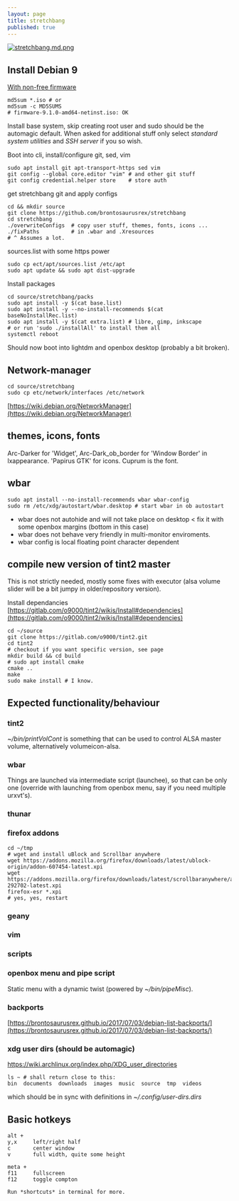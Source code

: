 ```yaml
---
layout: page
title: stretchbang
published: true
---
```

[![stretchbang.md.png](https://cdn.scrot.moe/images/2017/08/01/stretchbang.png)](https://cdn.scrot.moe/images/2017/08/01/stretchbang.png)

## Install Debian 9

[With non-free firmware](https://cdimage.debian.org/cdimage/unofficial/non-free/cd-including-firmware/)

    md5sum *.iso # or
    md5sum -c MD5SUMS 
    # firmware-9.1.0-amd64-netinst.iso: OK

Install base system, skip creating root user and sudo should be the automagic default. When asked for additional stuff only select *standard system utilities* and *SSH server* if you so wish.

Boot into cli, install/configure git, sed, vim

    sudo apt install git apt-transport-https sed vim
    git config --global core.editor "vim" # and other git stuff
    git config credential.helper store    # store auth

get stretchbang git and apply configs
    
    cd && mkdir source
    git clone https://github.com/brontosaurusrex/stretchbang
    cd stretchbang
    ./overwriteConfigs  # copy user stuff, themes, fonts, icons ...
    ./fixPaths          # in .wbar and .Xresources
    # ^ Assumes a lot.

sources.list with some https power

    sudo cp ect/apt/sources.list /etc/apt
    sudo apt update && sudo apt dist-upgrade
    
Install packages

    cd source/stretchbang/packs
    sudo apt install -y $(cat base.list)
    sudo apt install -y --no-install-recommends $(cat baseNoInstallRec.list)
    sudo apt install -y $(cat extra.list) # libre, gimp, inkscape
    # or run 'sudo ./installAll' to install them all
    systemctl reboot
    
Should now boot into lightdm and openbox desktop (probably a bit broken).

## Network-manager
    
    cd source/stretchbang
    sudo cp etc/network/interfaces /etc/network

[https://wiki.debian.org/NetworkManager](https://wiki.debian.org/NetworkManager)

## themes, icons, fonts
Arc-Darker for 'Widget', Arc-Dark_ob_border for 'Window Border' in lxappearance. 'Papirus GTK' for icons. Cuprum is the font.

## wbar

    sudo apt install --no-install-recommends wbar wbar-config
    sudo rm /etc/xdg/autostart/wbar.desktop # start wbar in ob autostart
    
- wbar does not autohide and will not take place on desktop < fix it with some openbox margins (bottom in this case)
- wbar does not behave very friendly in multi-monitor enviroments.
- wbar config is local floating point character dependent

## compile new version of tint2 master

This is not strictly needed, mostly some fixes with executor (alsa volume slider will be a bit jumpy in older/repository version).

Install dependancies  
[https://gitlab.com/o9000/tint2/wikis/Install#dependencies](https://gitlab.com/o9000/tint2/wikis/Install#dependencies)

    cd ~/source
    git clone https://gitlab.com/o9000/tint2.git
    cd tint2
    # checkout if you want specific version, see page
    mkdir build && cd build
    # sudo apt install cmake
    cmake ..
    make
    sudo make install # I know.

## Expected functionality/behaviour

### tint2
*~/bin/printVolCont* is something that can be used to control ALSA master volume, alternatively volumeicon-alsa.

### wbar 
Things are launched via intermediate script (launchee), so that can be only one (override with launching from openbox menu, say if you need multiple urxvt's).

### thunar

### firefox addons

    cd ~/tmp
    # wget and install uBlock and Scrollbar anywhere
    wget https://addons.mozilla.org/firefox/downloads/latest/ublock-origin/addon-607454-latest.xpi
    wget https://addons.mozilla.org/firefox/downloads/latest/scrollbaranywhere/addon-292702-latest.xpi
    firefox-esr *.xpi
    # yes, yes, restart

### geany

### vim

### scripts

### openbox menu and pipe script
Static menu with a dynamic twist (powered by *~/bin/pipeMisc*).

### backports
[https://brontosaurusrex.github.io/2017/07/03/debian-list-backports/](https://brontosaurusrex.github.io/2017/07/03/debian-list-backports/)

### xdg user dirs (should be automagic)

https://wiki.archlinux.org/index.php/XDG_user_directories

    ls ~ # shall return close to this:
    bin  documents  downloads  images  music  source  tmp  videos
    
which should be in sync with definitions in *~/.config/user-dirs.dirs*

## Basic hotkeys

    alt +
    y,x     left/right half
    c       center window
    v       full width, quite some height
    
    meta +
    f11     fullscreen
    f12     toggle compton
    
    Run *shortcuts* in terminal for more.
